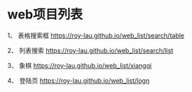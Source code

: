 # web项目列表

1、 表格搜索框 https://roy-lau.github.io/web_list/search/table

2、 列表搜索  https://roy-lau.github.io/web_list/search/list 

3、 象棋     https://roy-lau.github.io/web_list/xiangqi 

4、 登陆页   https://roy-lau.github.io/web_list/logn
